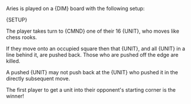 Aries is played on a {DIM} board with the following setup:

{SETUP}

The player takes turn to {CMND} one of their 16 {UNIT}, who moves like chess rooks.

If they move onto an occupied square then that {UNIT}, and all {UNIT} in a line behind it, are pushed back. Those who are pushed off the edge are killed.

A pushed {UNIT} may not push back at the {UNIT} who pushed it in the directly subsequent move.

The first player to get a unit into their opponent's starting corner is the winner!
